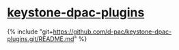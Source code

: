 # [keystone-dpac-plugins](https://github.com/d-pac/keystone-dpac-plugins)
{% include "git+https://github.com/d-pac/keystone-dpac-plugins.git/README.md" %}